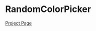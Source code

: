 # RandomColorPicker

<a href="https://tk-425.github.io/RandomColorPicker/" target="_blank">Project Page</a>
